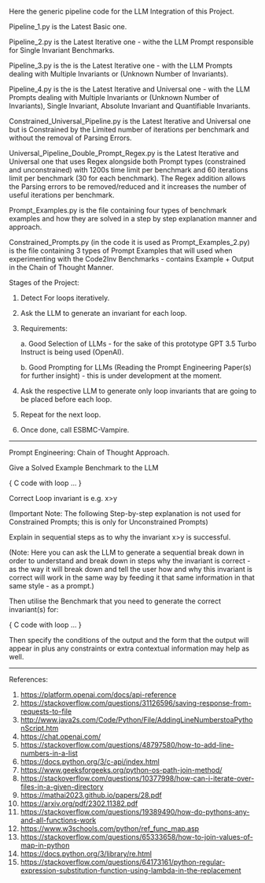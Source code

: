 Here the generic pipeline code for the LLM Integration of this Project. 


Pipeline_1.py is the Latest Basic one.


Pipeline_2.py is the Latest Iterative one - withe the LLM Prompt responsible for Single Invariant Benchmarks.


Pipeline_3.py is the is the Latest Iterative one - with the LLM Prompts dealing with Multiple Invariants or (Unknown Number of Invariants).


Pipeline_4.py is the is the Latest Iterative and Universal one - with the LLM Prompts dealing with Multiple Invariants or (Unknown Number of Invariants), Single Invariant, Absolute Invariant and Quantifiable Invariants.


Constrained_Universal_Pipeline.py is the Latest Iterative and Universal one but is Constrained by the Limited number of iterations per benchmark and without the removal of Parsing Errors. 


Universal_Pipeline_Double_Prompt_Regex.py is the Latest Iterative and Universal one that uses Regex alongside both Prompt types (constrained and unconstrained) with 1200s time limit per benchmark and 60 iterations limit per benchmark (30 for each benchmark). The Regex addition allows the Parsing errors to be removed/reduced and it increases the number of useful iterations per benchmark.


Prompt_Examples.py is the file containing four types of benchmark examples and how they are solved in a step by step explanation manner and approach.


Constrained_Prompts.py (in the code it is used as Prompt_Examples_2.py) is the file containing 3 types of Prompt Examples that will used when experimenting with the Code2Inv Benchmarks - contains Example + Output in the Chain of Thought Manner.


Stages of the Project: 

1. Detect For loops iteratively.
2. Ask the LLM to generate an invariant for each loop. 
3. Requirements:


   a. Good Selection of LLMs - for the sake of this prototype GPT 3.5 Turbo Instruct is being used (OpenAI).



   b. Good Prompting for LLMs (Reading the Prompt Engineering Paper(s) for further insight) - this is under development at the moment.
   
5. Ask the respective LLM to generate only loop invariants that are going to be placed before each loop.
6. Repeat for the next loop.
7. Once done, call ESBMC-Vampire.

---------------------------------------------------------------------------------------------------------------------------------------
Prompt Engineering: Chain of Thought Approach.

Give a Solved Example Benchmark to the LLM 

{
 C code with loop ...
} 

Correct Loop invariant is e.g. x>y

(Important Note: The following Step-by-step explanation is not used for Constrained Prompts; this is only for Unconstrained Prompts)

Explain in sequential steps as to why the invariant x>y is successful. 

(Note: Here you can ask the LLM to generate a sequential break down in order to understand and break down in steps why the invariant is correct - as the way it will break down and tell the user how and why this invariant is correct will work in the same way by feeding it that same information in that same style - as a prompt.) 

Then utilise the Benchmark that you need to generate the correct invariant(s) for:

{
   C code with loop ...
}

Then specify the conditions of the output and the form that the output will appear in plus any constraints or extra contextual information may help as well.



---------------------------------------------------------------------------------------------------------------------------------------

References: 

1. https://platform.openai.com/docs/api-reference
2. https://stackoverflow.com/questions/31126596/saving-response-from-requests-to-file
3. http://www.java2s.com/Code/Python/File/AddingLineNumberstoaPythonScript.htm
4. https://chat.openai.com/
5. https://stackoverflow.com/questions/48797580/how-to-add-line-numbers-in-a-list
6. https://docs.python.org/3/c-api/index.html
7. https://www.geeksforgeeks.org/python-os-path-join-method/
8. https://stackoverflow.com/questions/10377998/how-can-i-iterate-over-files-in-a-given-directory
9. https://mathai2023.github.io/papers/28.pdf
10. https://arxiv.org/pdf/2302.11382.pdf
11. https://stackoverflow.com/questions/19389490/how-do-pythons-any-and-all-functions-work
12. https://www.w3schools.com/python/ref_func_map.asp
13. https://stackoverflow.com/questions/65333658/how-to-join-values-of-map-in-python
14. https://docs.python.org/3/library/re.html
15. https://stackoverflow.com/questions/64173161/python-regular-expression-substitution-function-using-lambda-in-the-replacement
